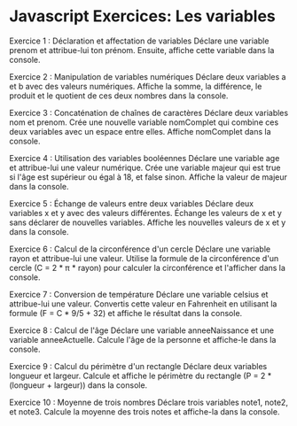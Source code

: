 Javascript Exercices: Les variables
======================================
Exercice 1 : Déclaration et affectation de variables
Déclare une variable prenom et attribue-lui ton prénom. Ensuite, affiche cette variable dans la console.

Exercice 2 : Manipulation de variables numériques
Déclare deux variables a et b avec des valeurs numériques. Affiche la somme, la différence, le produit et le quotient de ces deux nombres dans la console.

Exercice 3 : Concaténation de chaînes de caractères
Déclare deux variables nom et prenom. Crée une nouvelle variable nomComplet qui combine ces deux variables avec un espace entre elles. Affiche nomComplet dans la console.

Exercice 4 : Utilisation des variables booléennes
Déclare une variable age et attribue-lui une valeur numérique. Crée une variable majeur qui est true si l'âge est supérieur ou égal à 18, et false sinon. Affiche la valeur de majeur dans la console.

Exercice 5 : Échange de valeurs entre deux variables
Déclare deux variables x et y avec des valeurs différentes. Échange les valeurs de x et y sans déclarer de nouvelles variables. Affiche les nouvelles valeurs de x et y dans la console.

Exercice 6 : Calcul de la circonférence d'un cercle
Déclare une variable rayon et attribue-lui une valeur. Utilise la formule de la circonférence d'un cercle (C = 2 * π * rayon) pour calculer la circonférence et l'afficher dans la console.

Exercice 7 : Conversion de température
Déclare une variable celsius et attribue-lui une valeur. Convertis cette valeur en Fahrenheit en utilisant la formule (F = C * 9/5 + 32) et affiche le résultat dans la console.

Exercice 8 : Calcul de l'âge
Déclare une variable anneeNaissance et une variable anneeActuelle. Calcule l'âge de la personne et affiche-le dans la console.

Exercice 9 : Calcul du périmètre d'un rectangle
Déclare deux variables longueur et largeur. Calcule et affiche le périmètre du rectangle (P = 2 * (longueur + largeur)) dans la console.

Exercice 10 : Moyenne de trois nombres
Déclare trois variables note1, note2, et note3. Calcule la moyenne des trois notes et affiche-la dans la console.